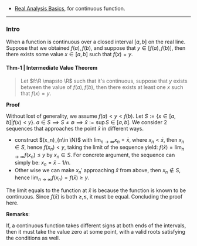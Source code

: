 - [Real Analysis Basics](Real%20Analysis%20Basics.md), for continuous function. 

---
### **Intro**

When a function is continuous over a closed interval $[a, b]$ on the real line. Suppose that we obtained $f(a), f(b)$, and suppose that $y\in [f(a), f(b)]$, then there exists some value $x\in [a, b]$ such that $f(x) = y$. 

#### **Thm-1 | Intermediate Value Theorem**
> Let $f:\R \mapsto \R$ such that it's continuous, suppose that $y$ exists between the value of $f(a), f(b)$, then there exists at least one $x$ such that $f(x) = y$. 

**Proof**

Without lost of generality, we assume $f(a) < y < f(b)$. Let $S:= \{x\in [a, b]| f(x) < y\}$. $a \in S \implies S \neq \emptyset \implies \bar x:=\sup S \in [a, b]$. We consider 2 sequences that approaches the point $\bar x$ in different ways. 
- construct $(x_n)_{n\in \N}$ with $\lim_{n\rightarrow \infty} x_n = \bar x$, where $x_n < \bar x$, then $x_n\in S$, hence $f(x_n) < y$, taking the limit of the sequence yield: $f(\bar x) = \lim_{n\rightarrow \infty}f(x_n) \le y$ by $x_n \in S$. For concrete argument, the sequence can simply be: $x_n = \bar x - 1/n$. 
- Other wise we can make $x_n'$ approaching $\bar x$ from above, then $x_n\not \in S$, hence $\lim_{n\rightarrow \infty}f(x_n) = f(\bar x) \ge y$. 

The limit equals to the function at $\bar x$ is because the function is known to be continuous. Since $f(\bar x)$ is both $\ge, \le$, it must be equal. Concluding the proof here. 


**Remarks**: 

If, a continuous function takes different signs at both ends of the intervals, then it must take the value zero at some point, with a valid roots satisfying the conditions as well. 

